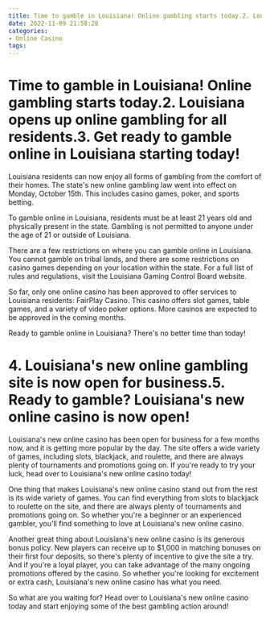 ```yaml
---
title: Time to gamble in Louisiana! Online gambling starts today.2. Louisiana opens up online gambling for all residents.3. Get ready to gamble online in Louisiana starting today!
date: 2022-11-09 21:58:28
categories:
- Online Casino
tags:
---
```



#  Time to gamble in Louisiana! Online gambling starts today.2. Louisiana opens up online gambling for all residents.3. Get ready to gamble online in Louisiana starting today!

Louisiana residents can now enjoy all forms of gambling from the comfort of their homes. The state's new online gambling law went into effect on Monday, October 15th. This includes casino games, poker, and sports betting.

To gamble online in Louisiana, residents must be at least 21 years old and physically present in the state. Gambling is not permitted to anyone under the age of 21 or outside of Louisiana.

There are a few restrictions on where you can gamble online in Louisiana. You cannot gamble on tribal lands, and there are some restrictions on casino games depending on your location within the state. For a full list of rules and regulations, visit the Louisiana Gaming Control Board website.

So far, only one online casino has been approved to offer services to Louisiana residents: FairPlay Casino. This casino offers slot games, table games, and a variety of video poker options. More casinos are expected to be approved in the coming months.

Ready to gamble online in Louisiana? There's no better time than today!

# 4. Louisiana's new online gambling site is now open for business.5. Ready to gamble? Louisiana's new online casino is now open!

Louisiana's new online casino has been open for business for a few months now, and it is getting more popular by the day. The site offers a wide variety of games, including slots, blackjack, and roulette, and there are always plenty of tournaments and promotions going on. If you're ready to try your luck, head over to Louisiana's new online casino today!

One thing that makes Louisiana's new online casino stand out from the rest is its wide variety of games. You can find everything from slots to blackjack to roulette on the site, and there are always plenty of tournaments and promotions going on. So whether you're a beginner or an experienced gambler, you'll find something to love at Louisiana's new online casino.

Another great thing about Louisiana's new online casino is its generous bonus policy. New players can receive up to $1,000 in matching bonuses on their first four deposits, so there's plenty of incentive to give the site a try. And if you're a loyal player, you can take advantage of the many ongoing promotions offered by the casino. So whether you're looking for excitement or extra cash, Louisiana's new online casino has what you need.

So what are you waiting for? Head over to Louisiana's new online casino today and start enjoying some of the best gambling action around!